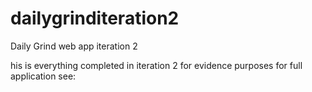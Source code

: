 # dailygrinditeration2
Daily Grind web app iteration 2

his is everything completed in iteration 2 for evidence purposes for full application see:
